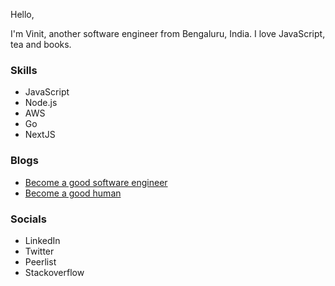 Hello,

I'm Vinit, another software engineer from Bengaluru, India. I love JavaScript, tea and books.

### Skills

- JavaScript
- Node.js
- AWS
- Go
- NextJS

### Blogs

- [Become a good software engineer](https://vinitshahde.dev/)
- [Become a good human](https://vinitshahde.dev/blog)

### Socials

- LinkedIn
- Twitter
- Peerlist
- Stackoverflow
